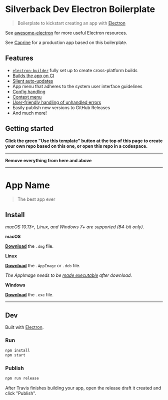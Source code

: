 # Silverback Dev Electron Boilerplate

> Boilerplate to kickstart creating an app with [Electron](https://github.com/electron/electron)

See [awesome-electron](https://github.com/sindresorhus/awesome-electron) for more useful Electron resources.

See [Caprine](https://github.com/sindresorhus/caprine) for a production app based on this boilerplate.

## Features

- [`electron-builder`](https://www.electron.build) fully set up to create cross-platform builds
- [Builds the app on CI](https://www.electron.build/multi-platform-build.html)
- [Silent auto-updates](https://www.electron.build/auto-update.html)
- App menu that adheres to the system user interface guidelines
- [Config handling](https://github.com/sindresorhus/electron-store)
- [Context menu](https://github.com/sindresorhus/electron-context-menu)
- [User-friendly handling of unhandled errors](https://github.com/sindresorhus/electron-unhandled)
- Easily publish new versions to GitHub Releases
- And much more!

## Getting started

**Click the green "Use this template" button at the top of this page to create your own repo based on this one, or open this repo in a codespace.**

---

**Remove everything from here and above**

---

# App Name

> The best app ever

## Install

*macOS 10.13+, Linux, and Windows 7+ are supported (64-bit only).*

**macOS**

[**Download**](https://github.com/user/repo/releases/latest) the `.dmg` file.

**Linux**

[**Download**](https://github.com/user/repo/releases/latest) the `.AppImage` or `.deb` file.

*The AppImage needs to be [made executable](http://discourse.appimage.org/t/how-to-make-an-appimage-executable/80) after download.*

**Windows**

[**Download**](https://github.com/user/repo/releases/latest) the `.exe` file.

---

## Dev

Built with [Electron](https://electronjs.org).

### Run

```sh
npm install
npm start
```

### Publish

```sh
npm run release
```

After Travis finishes building your app, open the release draft it created and click "Publish".
